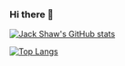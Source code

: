 ### Hi there 👋

[![Jack Shaw's GitHub stats](https://github-readme-stats.vercel.app/api?username=js1294)](https://github.com/anuraghazra/github-readme-stats)

[![Top Langs](https://github-readme-stats.vercel.app/api/top-langs/?username=js1294&layout=compact)](https://github.com/anuraghazra/github-readme-stats)

<!--
**js1294/js1294** is a ✨ _special_ ✨ repository because its `README.md` (this file) appears on your GitHub profile.

Here are some ideas to get you started:

- 🔭 I’m currently working on ...
- 🌱 I’m currently learning ...
- 👯 I’m looking to collaborate on ...
- 🤔 I’m looking for help with ...
- 💬 Ask me about ...
- 📫 How to reach me: ...
- 😄 Pronouns: ...
- ⚡ Fun fact: ...
-->
